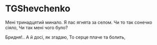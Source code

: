 # TGShevchenko

Мені тринадцятий минало.
Я пас ягнята за селом.
Чи то так сонечко сіяло,
Чи так мені чого було?

Бридня!.. А й досі, як згадаю,
То серце плаче та болить,
